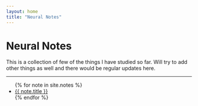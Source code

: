 ```yaml
---
layout: home
title: "Neural Notes"
---
```


# Neural Notes

This is a collection of few of the things I have studied so far. Will try to add other things as well and there would be regular updates here.

---

<ul>
  {% for note in site.notes %}
    <li>
      <a href="{{ note.url }}">{{ note.title }}</a>
    </li>
  {% endfor %}
</ul>